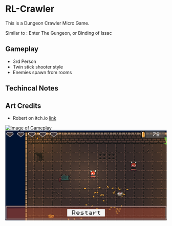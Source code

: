 # RL-Crawler
 
This is a Dungeon Crawler Micro Game.

Similar to : Enter The Gungeon, or Binding of Issac

## Gameplay 

- 3rd Person
- Twin stick shooter style
- Enemies spawn from rooms

## Techincal Notes


## Art Credits

- Robert on itch.io [link](https://0x72.itch.io/16x16-dungeon-tileset)

![Image of Gameplay](https://github.com/Coryf65/RL-Crawler/tree/main/_images/gameplay-1.png)
![Image of Gameover](/_images/gameplay-2.png)
